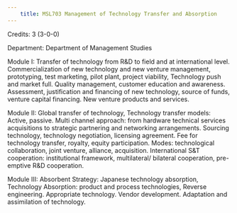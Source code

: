 ```yaml
---
    title: MSL703 Management of Technology Transfer and Absorption
---
```

Credits: 3 (3-0-0)

Department: Department of Management Studies

Module I: Transfer of technology from R&D to field and at international level. Commercialization of new technology and new venture management, prototyping, test marketing, pilot plant, project viability, Technology push and market full. Quality management, customer education and awareness. Assessment, justification and financing of new technology, source of funds, venture capital financing. New venture products and services.

Module II: Global transfer of technology, Technology transfer models: Active, passive. Multi channel approach: from hardware technical services acquisitions to strategic partnering and networking arrangements. Sourcing technology, technology negotiation, licensing agreement. Fee for technology transfer, royalty, equity participation. Modes: technological collaboration, joint venture, alliance, acquisition. International S&T cooperation: institutional framework, multilateral/ bilateral cooperation, pre-emptive R&D cooperation.

Module III: Absorbent Strategy: Japanese technology absorption, Technology Absorption: product and process technologies, Reverse engineering. Appropriate technology. Vendor development. Adaptation and assimilation of technology.